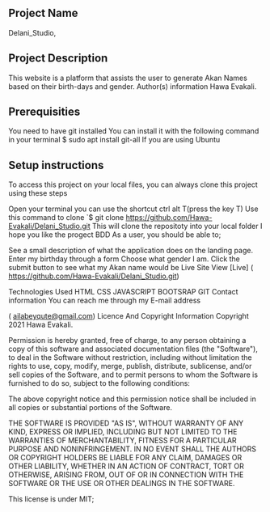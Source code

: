 ## Project Name
Delani_Studio,
## Project Description
This website is a platform that assists the user to generate Akan Names based on their birth-days and gender. Author(s) information Hawa Evakali.

## Prerequisities
You need to have git installed You can install it with the following command in your terminal $ sudo apt install git-all If you are using Ubuntu

## Setup instructions
To access this project on your local files, you can always clone this project using these steps

Open your terminal you can use the shortcut ctrl alt T(press the key T)
Use this command to clone `$ git clone https://github.com/Hawa-Evakali/Delani_Studio.git
This will clone the repositoty into your local folder I hope you like the progect
BDD
As a user, you should be able to;

See a small description of what the application does on the landing page.
Enter my birthday through a form
Choose what gender I am.
Click the submit button to see what my Akan name would be
Live Site
View [Live] ( https://github.com/Hawa-Evakali/Delani_Studio.git)

Technologies Used
HTML CSS JAVASCRIPT BOOTSRAP GIT Contact information You can reach me through my E-mail address

( ailabeyqute@gmail.com) Licence And Copyright Information Copyright 2021 Hawa Evakali.

Permission is hereby granted, free of charge, to any person obtaining a copy of this software and associated documentation files (the "Software"), to deal in the Software without restriction, including without limitation the rights to use, copy, modify, merge, publish, distribute, sublicense, and/or sell copies of the Software, and to permit persons to whom the Software is furnished to do so, subject to the following conditions:

The above copyright notice and this permission notice shall be included in all copies or substantial portions of the Software.

THE SOFTWARE IS PROVIDED "AS IS", WITHOUT WARRANTY OF ANY KIND, EXPRESS OR IMPLIED, INCLUDING BUT NOT LIMITED TO THE WARRANTIES OF MERCHANTABILITY, FITNESS FOR A PARTICULAR PURPOSE AND NONINFRINGEMENT. IN NO EVENT SHALL THE AUTHORS OR COPYRIGHT HOLDERS BE LIABLE FOR ANY CLAIM, DAMAGES OR OTHER LIABILITY, WHETHER IN AN ACTION OF CONTRACT, TORT OR OTHERWISE, ARISING FROM, OUT OF OR IN CONNECTION WITH THE SOFTWARE OR THE USE OR OTHER DEALINGS IN THE SOFTWARE.

This license is under MIT;